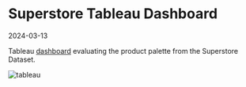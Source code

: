 # Superstore Tableau Dashboard

2024-03-13

Tableau [dashboard](https://public.tableau.com/app/profile/sebastian.rademacher/viz/Mappe1_17103432875150/EvaluationofProductPalette) evaluating the product palette from the Superstore Dataset.

![tableau](https://github.com/SebaRade/Superstore_Tableau/assets/156301448/65def659-19b0-4365-90ee-66a99d70b2b3)
